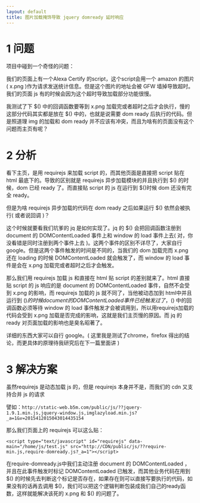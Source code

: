 ```yaml
---
layout: default
title: 图片加载掩饰导致 jquery domready 延时响应
---
```

# 1 问题
项目中碰到一个奇怪的问题：

我们的页面上有一个Alexa Certify 的script，这个script会用一个 amazon 的图片( x.png )作为请求发送统计信息。但是这个图片的地址会被 GFW 墙掉导致超时。我们的页面 js 有的时候会因为这个超时导致加载部分功能很慢。

我测试了下 $() 中的回调函数要等到 x.png 加载完或者超时之后才会执行，慢的这部分代码其实都是放在 $() 中的，也就是说需要 dom ready 后执行的代码。但是照道理 img 的加载和 dom ready 并不应该有冲突，而且为啥有的页面没有这个问题而主页有呢？

# 2 分析

看下主页，是用 requirejs 来加载 script 的，而其他页面是直接把 script 贴在 html 最底下的。导致的区别就是 requirejs 异步加载模块的并且执行到 $() 的时候，dom 已经 ready 了。而直接贴 script 的 js 在运行到 $()时候 dom 还没有完全 ready。

但是为啥 requirejs 异步加载的代码在 dom ready 之后如果运行 $() 依然会被执行( 或者说回调 )？

这个时候就要看我们坑爹的 jq 是如何实现了。jq 的 $() 会把回调函数注册到 document 的 DOMContentLoaded 事件上和 window 的 load 事件上去( 对，你没看错是同时注册到两个事件上去 )。这两个事件的区别不详尽了，大家自行google。但是这两个事件触发的时间是不同的，当我们的 dom 加载完而 x.png 还在 loading 的时候 DOMContentLoaded 就会触发了，而 window 的 load 事件是会在 x.png 加载完或者超时之后才会触发。

那么我们用 requirejs 加载 js 和直接在 html 贴 script 的差别就来了。html 直接贴 script 的 js 响应的是 document 的 DOMContentLoaded 事件，自然不会受到 x.png 的影响，而 requirejs 加载的 js 就不同了，当他被动态加到 html中并且运行到 $() 的时候 document 的 DOMContentLoaded 事件已经触发过了，$() 中的回调函数必须等待 window 的 load 事件触发才会被调用到，所以用requirejs加载的代码会受到 x.png 加载是否完成的影响，这就是我们主页慢的原因。而 jq 的 ready 对页面加载的影响也是臭名昭著了。

详细的东西大家可以自行 google。( 这里我是测试了chrome，firefox 得出的结论，而更具体的原理待我研究后在下一篇里面讲 )

# 3 解决方案

虽然requirejs 是动态加载 js 的，但是 requirejs 本身并不是，而我们的 cdn 又支持合并 js 的请求

譬如：`http://static-web.b5m.com/public/js/??jquery-1.9.1.min.js,jquery-window.js,imglazyload.min.js?_a=1&v=2015412015043014435154`

那么我们页面上的 requirejs 可以这么贴：

`<script type="text/javascript" id="requirejs" data-main="/home/js/test.js" src="http://CDN/public/js/??require-min.js,require-domready.js?_a=1"></script>`

在require-domready.js中我们主动注册 document 的 DOMContentLoaded ，并且在此事件触发时标记 DOMContentLoaded 已触发，而其他业务代码在用到 $() 的时候先去判断这个标记是否存在，如果存在则可以直接写要执行的代码，如果没有的话再去调用 $()，我们可以把这个逻辑判断包装成我们自己的ready函数，这样就能解决该死的 x.png 和 $() 的问题了。